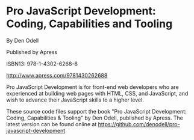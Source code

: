 Pro JavaScript Development: Coding, Capabilities and Tooling
============================================================
By Den Odell

Published by Apress

ISBN13: 978-1-4302-6268-8

http://www.apress.com/9781430262688

Pro JavaScript Development is for front-end web developers who are experienced at building web pages with HTML, CSS, and JavaScript, and wish to advance their JavaScript skills to a higher level.

These source code files support the book "Pro JavaScript Development: Coding, Capabilities & Tooling" by Den Odell, published by Apress. The latest version can be found online at https://github.com/denodell/pro-javascript-development
